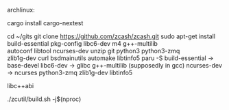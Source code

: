 archlinux:

cargo install cargo-nextest

cd ~/gits
git clone https://github.com/zcash/zcash.git 
 sudo apt-get install \
 build-essential pkg-config libc6-dev m4 g++-multilib \
 autoconf libtool ncurses-dev unzip git python3 python3-zmq \
 zlib1g-dev curl bsdmainutils automake libtinfo5
paru -S
  build-essential -> base-devel
  libc6-dev -> glibc
  g++-multilib (supposedly in gcc)
  ncurses-dev -> ncurses
  python3-zmq
  zlib1g-dev
  libtinfo5

  libc++abi
  
./zcutil/build.sh -j$(nproc)

